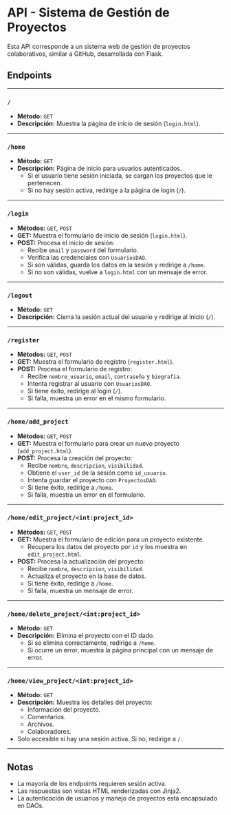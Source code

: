 # API - Sistema de Gestión de Proyectos

Esta API corresponde a un sistema web de gestión de proyectos colaborativos, similar a GitHub, desarrollada con Flask.

## Endpoints

---

### `/`
- **Método:** `GET`
- **Descripción:** Muestra la página de inicio de sesión (`login.html`).

---

### `/home`
- **Método:** `GET`
- **Descripción:** Página de inicio para usuarios autenticados.
  - Si el usuario tiene sesión iniciada, se cargan los proyectos que le pertenecen.
  - Si no hay sesión activa, redirige a la página de login (`/`).

---

### `/login`
- **Métodos:** `GET`, `POST`
- **GET:** Muestra el formulario de inicio de sesión (`login.html`).
- **POST:** Procesa el inicio de sesión:
  - Recibe `email` y `password` del formulario.
  - Verifica las credenciales con `UsuariosDAO`.
  - Si son válidas, guarda los datos en la sesión y redirige a `/home`.
  - Si no son válidas, vuelve a `login.html` con un mensaje de error.

---

### `/logout`
- **Método:** `GET`
- **Descripción:** Cierra la sesión actual del usuario y redirige al inicio (`/`).

---

### `/register`
- **Métodos:** `GET`, `POST`
- **GET:** Muestra el formulario de registro (`register.html`).
- **POST:** Procesa el formulario de registro:
  - Recibe `nombre_usuario`, `email`, `contraseña` y `biografia`.
  - Intenta registrar al usuario con `UsuariosDAO`.
  - Si tiene éxito, redirige al login (`/`).
  - Si falla, muestra un error en el mismo formulario.

---

### `/home/add_project`
- **Métodos:** `GET`, `POST`
- **GET:** Muestra el formulario para crear un nuevo proyecto (`add_project.html`).
- **POST:** Procesa la creación del proyecto:
  - Recibe `nombre`, `descripcion`, `visibilidad`.
  - Obtiene el `user_id` de la sesión como `id_usuario`.
  - Intenta guardar el proyecto con `ProyectosDAO`.
  - Si tiene éxito, redirige a `/home`.
  - Si falla, muestra un error en el formulario.

---

### `/home/edit_project/<int:project_id>`
- **Métodos:** `GET`, `POST`
- **GET:** Muestra el formulario de edición para un proyecto existente.
  - Recupera los datos del proyecto por `id` y los muestra en `edit_project.html`.
- **POST:** Procesa la actualización del proyecto:
  - Recibe `nombre`, `descripcion`, `visibilidad`.
  - Actualiza el proyecto en la base de datos.
  - Si tiene éxito, redirige a `/home`.
  - Si falla, muestra un mensaje de error.

---

### `/home/delete_project/<int:project_id>`
- **Método:** `GET`
- **Descripción:** Elimina el proyecto con el ID dado.
  - Si se elimina correctamente, redirige a `/home`.
  - Si ocurre un error, muestra la página principal con un mensaje de error.

---

### `/home/view_project/<int:project_id>`
- **Método:** `GET`
- **Descripción:** Muestra los detalles del proyecto:
  - Información del proyecto.
  - Comentarios.
  - Archivos.
  - Colaboradores.
- Solo accesible si hay una sesión activa. Si no, redirige a `/`.

---

## Notas
- La mayoría de los endpoints requieren sesión activa.
- Las respuestas son vistas HTML renderizadas con Jinja2.
- La autenticación de usuarios y manejo de proyectos está encapsulado en DAOs.
